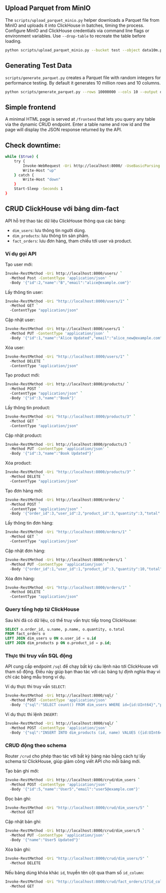 ## Upload Parquet from MinIO

The `scripts/upload_parquet_minio.py` helper downloads a Parquet file from MinIO and uploads it into ClickHouse in batches, timing the process. Configure MinIO and ClickHouse credentials via command line flags or environment variables. Use `--drop-table` to recreate the table before loading.

```bash
python scripts/upload_parquet_minio.py --bucket test --object data10m.parquet --table parquet_data  --batch-size 200000 --drop-table --ch-user admin  --ch-password password
```

## Generating Test Data

`scripts/generate_parquet.py` creates a Parquet file with random integers for performance testing. By default it generates 10 million rows and 10 columns.

```bash
python scripts/generate_parquet.py --rows 10000000 --cols 10 --output data10m.parquet
```

## Simple frontend

A minimal HTML page is served at `/frontend` that lets you query any table via
the dynamic CRUD endpoint.  Enter a table name and row id and the page will
display the JSON response returned by the API.

## Check downtime: 
```bash
while ($true) {
    try {
        Invoke-WebRequest -Uri http://localhost:8000/ -UseBasicParsing -ErrorAction Stop > $null
        Write-Host "up"
    } catch {
        Write-Host "down"
    }
    Start-Sleep -Seconds 1
}
```

## CRUD ClickHouse với bảng dim-fact

API hỗ trợ thao tác dữ liệu ClickHouse thông qua các bảng:

- `dim_users`: lưu thông tin người dùng.
- `dim_products`: lưu thông tin sản phẩm.
- `fact_orders`: lưu đơn hàng, tham chiếu tới user và product.

### Ví dụ gọi API

Tạo user mới:
```bash
Invoke-RestMethod -Uri http://localhost:8000/users/ `
  -Method Post -ContentType 'application/json' `
  -Body '{"id":2,"name":"B","email":"alice@example.com"}'
```
Lấy thông tin user:
```bash
Invoke-RestMethod -Uri "http://localhost:8000/users/1" `
  -Method GET `
  -ContentType "application/json"
```
Cập nhật user:
```bash
Invoke-RestMethod -Uri http://localhost:8000/users/1 `
  -Method PUT -ContentType 'application/json' `
  -Body '{"id":1,"name":"Alice Updated","email":"alice_new@example.com"}'
```
Xóa user:
```bash
Invoke-RestMethod -Uri "http://localhost:8000/users/1" `
  -Method DELETE `
  -ContentType "application/json"
```
Tạo product mới:
```bash
Invoke-RestMethod -Uri http://localhost:8000/products/ `
  -Method POST `
  -ContentType "application/json" `
  -Body '{"id":3,"name":"Book"}'
```
Lấy thông tin product:
```bash
Invoke-RestMethod -Uri "http://localhost:8000/products/3" `
  -Method GET `
  -ContentType "application/json"
```
Cập nhật product:
```bash
Invoke-RestMethod -Uri http://localhost:8000/products/3 `
  -Method PUT -ContentType 'application/json' `
  -Body '{"id":3,"name":"Book Updated"}'
```
Xóa product:
```bash
Invoke-RestMethod -Uri "http://localhost:8000/products/3" `
  -Method DELETE `
  -ContentType "application/json"
```
Tạo đơn hàng mới:
```bash
Invoke-RestMethod -Uri http://localhost:8000/orders/ `
  -Method POST `
  -ContentType "application/json" `
  -Body '{"order_id":3,"user_id":2,"product_id":3,"quantity":3,"total":80}'
```
Lấy thông tin đơn hàng:
```bash
Invoke-RestMethod -Uri "http://localhost:8000/orders/1" `
  -Method GET `
  -ContentType "application/json"
```
Cập nhật đơn hàng:
```bash
Invoke-RestMethod -Uri http://localhost:8000/orders/1 `
  -Method PUT -ContentType 'application/json' `
  -Body '{"order_id":1,"user_id":1,"product_id":3,"quantity":10,"total":80}'
```
Xóa đơn hàng:
```bash
Invoke-RestMethod -Uri "http://localhost:8000/orders/1" `
  -Method DELETE `
  -ContentType "application/json"
```
### Query tổng hợp từ ClickHouse

Sau khi đã có dữ liệu, có thể truy vấn trực tiếp trong ClickHouse:

```sql
SELECT o.order_id, u.name, p.name, o.quantity, o.total
FROM fact_orders o
LEFT JOIN dim_users u ON o.user_id = u.id
LEFT JOIN dim_products p ON o.product_id = p.id;
```

### Thực thi truy vấn SQL động

API cung cấp endpoint `/sql` để chạy bất kỳ câu lệnh nào tới ClickHouse với
tham số động.  Điều này giúp bạn thao tác với các bảng tự định nghĩa thay vì
chỉ các bảng mẫu trong ví dụ.

Ví dụ thực thi truy vấn `SELECT`:

```bash
Invoke-RestMethod -Uri http://localhost:8000/sql/ `
  -Method POST -ContentType 'application/json' `
  -Body '{"sql":"SELECT count() FROM dim_users WHERE id={id:UInt64}","params":{"id":1},"is_select":true}'
```

Ví dụ thực thi lệnh `INSERT`:

```bash
Invoke-RestMethod -Uri http://localhost:8000/sql/ `
  -Method POST -ContentType 'application/json' `
  -Body '{"sql":"INSERT INTO dim_products (id, name) VALUES ({id:UInt64}, {name:String})","params":{"id":10,"name":"Pen"}}'
```

### CRUD động theo schema

Router `/crud` cho phép thao tác với bất kỳ bảng nào bằng cách tự lấy schema từ
ClickHouse, giúp giảm công viết API cho mỗi bảng mới.

Tạo bản ghi mới:

```bash
Invoke-RestMethod -Uri http://localhost:8000/crud/dim_users `
  -Method POST -ContentType 'application/json' `
  -Body '{"id":5,"name":"User5","email":"user5@example.com"}'
```

Đọc bản ghi:

```bash
Invoke-RestMethod -Uri "http://localhost:8000/crud/dim_users/5" `
  -Method GET
```

Cập nhật bản ghi:

```bash
Invoke-RestMethod -Uri http://localhost:8000/crud/dim_users/5 `
  -Method PUT -ContentType 'application/json' `
  -Body '{"name":"User5 Updated"}'
```

Xóa bản ghi:

```bash
Invoke-RestMethod -Uri "http://localhost:8000/crud/dim_users/5" `
  -Method DELETE
```

Nếu bảng dùng khóa khác `id`, truyền tên cột qua tham số `id_column`:

```bash
Invoke-RestMethod -Uri "http://localhost:8000/crud/fact_orders/1?id_column=order_id" `
  -Method GET
```

